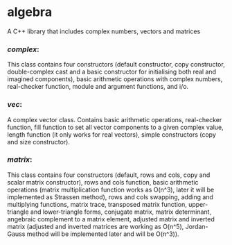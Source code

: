 # algebra
A C++ library that includes complex numbers, vectors and matrices
### *complex*:
 This class contains four constructors (default constructor, copy constructor, double-complex cast and a basic constructor for initialising both real and imagined components), basic arithmetic operations with complex numbers, real-checker function, module and argument functions, and i/o.
 
### *vec*:
 A complex vector class. Contains basic arithmetic operations, real-checker function, fill function to set all vector components to a given complex value, length function (it only works for real vectors), simple constructors (copy and size constructor).
 
### *matrix*:
  This class contains four constructors (default, rows and cols, copy and scalar matrix constructor), rows and cols function, basic arithmetic operations (matrix multiplication function works as O(n^3), later it will be implemented as Strassen method), rows and cols swapping, adding and multiplying functions, matrix trace, transposed matrix function, upper-triangle and lower-triangle forms, conjugate matrix, matrix determinant, angebraic complement to a matrix element, adjusted matrix and inverted matrix (adjusted and inverted matrices are working as O(n^5), Jordan-Gauss method will be implemented later and will be O(n^3)).
